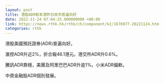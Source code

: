 ```yaml
---
layout: post
title: 港股ADR較本港昨日收市普遍向好
date: 2022-11-24 07:04:25.000000000 +08:00
link: https://news.rthk.hk/rthk/ch/component/k2/1676977-20221124.htm
categories: rthk
---
```


港股美國預託證券(ADR)普遍向好。

滙控ADR升近2%，折合報46.1港元。港交所ADR升0.6%。

騰訊ADR靠穩，美團及阿里巴巴ADR升逾1%。小米ADR偏軟。

中資金融股ADR個別發展。
